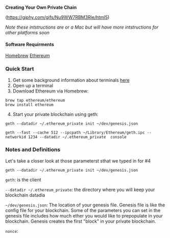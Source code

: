 __Creating Your Own Private Chain__

(https://giphy.com/gifs/Nu9WW7RBM3Rle/html5)

_Note these intstructions are or a Mac but will have more intstructions for other platforms soon_

#### Software Requirments

[Homebrew](http://brew.sh/)
[Ethereum](https://www.ethereum.org/)




### Quick Start
1. Get some background information about terminals [here](ReadMe.md)
2. Open up a terminal
3. Download Ethereum via Homebrew:

```
brew tap ethereum/ethereum
brew install ethereum

```


4. Start your private blockchain using geth:


```
geth --datadir ~/.ethereum_private init ~/dev/genesis.json

geth --fast --cache 512 --ipcpath ~/Library/Ethereum/geth.ipc --networkid 1234 --datadir ~/.ethereum_private  console
```


### Notes and Definitions

Let's take a closer look at those parameterst sthat we typed in for #4

```
geth --datadir ~/.ethereum_private init ~/dev/genesis.json
```
`geth`: is the client

`--datadir ~/.ethereum_private`: the directory where you will keep your blockchain datadia

`~/dev/genesis.json`: The location of your genesis file. Genesis file is like the config file for your blockchain. Some of the parameters you can set in the genesis file includes how much ether you would like to prepopulate in your blockchain. Genesis creates the first "block" in your private blockchain.

`nonce`: 
